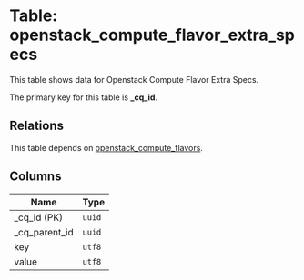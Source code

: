 # Table: openstack_compute_flavor_extra_specs

This table shows data for Openstack Compute Flavor Extra Specs.

The primary key for this table is **_cq_id**.

## Relations

This table depends on [openstack_compute_flavors](openstack_compute_flavors.md).

## Columns

| Name          | Type          |
| ------------- | ------------- |
|_cq_id (PK)|`uuid`|
|_cq_parent_id|`uuid`|
|key|`utf8`|
|value|`utf8`|